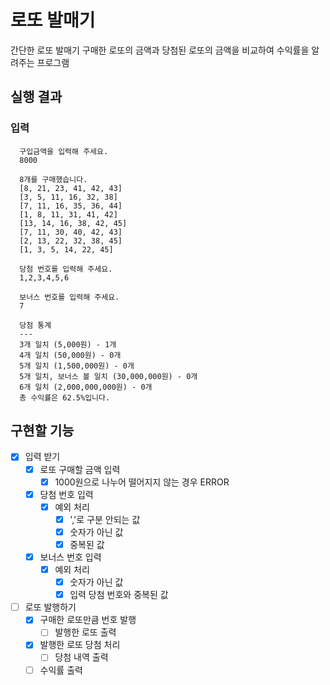 # 로또 발매기

간단한 로또 발매기
구매한 로또의 금액과 당첨된 로또의 금액을 비교하여 수익률을 알려주는 프로그램

## 실행 결과

### 입력 

``` plaintext
  구입금액을 입력해 주세요.
  8000

  8개를 구매했습니다.
  [8, 21, 23, 41, 42, 43] 
  [3, 5, 11, 16, 32, 38] 
  [7, 11, 16, 35, 36, 44] 
  [1, 8, 11, 31, 41, 42] 
  [13, 14, 16, 38, 42, 45] 
  [7, 11, 30, 40, 42, 43] 
  [2, 13, 22, 32, 38, 45] 
  [1, 3, 5, 14, 22, 45]

  당첨 번호를 입력해 주세요.
  1,2,3,4,5,6

  보너스 번호를 입력해 주세요.
  7

  당첨 통계
  ---
  3개 일치 (5,000원) - 1개
  4개 일치 (50,000원) - 0개
  5개 일치 (1,500,000원) - 0개
  5개 일치, 보너스 볼 일치 (30,000,000원) - 0개
  6개 일치 (2,000,000,000원) - 0개
  총 수익률은 62.5%입니다.
```

## 구현할 기능
- [x] 입력 받기
  - [x] 로또 구매할 금액 입력
    - [x] 1000원으로 나누어 떨어지지 않는 경우 ERROR
  - [x] 당첨 번호 입력
    - [x] 예외 처리
      - [x] ','로 구분 안되는 값
      - [x] 숫자가 아닌 값
      - [x] 중복된 값
  - [x] 보너스 번호 입력
    - [x] 예외 처리
      - [x] 숫자가 아닌 값
      - [x] 입력 당첨 번호와 중복된 값

- [ ] 로또 발행하기
  - [x] 구매한 로또만큼 번호 발행
    - [ ] 발행한 로또 출력
  - [x] 발행한 로또 당첨 처리
    - [ ] 당첨 내역 출력
  - [ ] 수익률 출력
